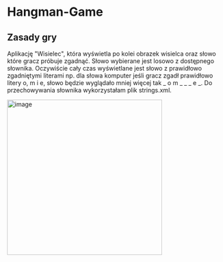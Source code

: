# Hangman-Game
## Zasady gry
Aplikację "Wisielec", która wyświetla po kolei obrazek wisielca oraz słowo które gracz próbuje zgadnąć.
Słowo wybierane jest losowo z dostępnego słownika. 
Oczywiście cały czas wyświetlane jest słowo z prawidłowo zgadniętymi literami np. dla słowa komputer jeśli gracz zgadł prawidłowo litery o, m i e, 
słowo będzie wyglądało mniej więcej tak _ o m _ _ _ e _. Do przechowywania słownika wykorzystałam plik strings.xml.

<img width="362" alt="image" src="https://user-images.githubusercontent.com/92630284/234059708-5fbcc555-3d25-4736-ac24-f5171f56bafe.png">
